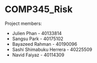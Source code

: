 # COMP345_Risk

Project members:

- Julien Phan - 40133814
- Sangsu Park - 40175102
- Bayazeed Rahman - 40190096
- Sashi Shimabuku Herrera - 40225509
- Navid Faiyaz - 40114309
